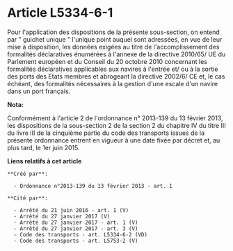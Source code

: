 # Article L5334-6-1

Pour l'application des dispositions de la présente sous-section, on entend par " guichet unique " l'unique point auquel sont
adressées, en vue de leur mise à disposition, les données exigées au titre de l'accomplissement des formalités déclaratives
énumérées à l'annexe de la directive 2010/65/ UE du Parlement européen et du Conseil du 20 octobre 2010 concernant les
formalités déclaratives applicables aux navires à l'entrée et/ ou à la sortie des ports des Etats membres et abrogeant la
directive 2002/6/ CE et, le cas échéant, des formalités nécessaires à la gestion d'une escale d'un navire dans un port
français.

**Nota:**

Conformément à l'article 2 de l'ordonnance n° 2013-139 du 13 février 2013, les dispositions de la sous-section 2 de la
section 2 du chapitre IV du titre III du livre III de la cinquième partie du code des transports issues de la présente
ordonnance entrent en vigueur à une date fixée par décret et, au plus tard, le 1er juin 2015.

**Liens relatifs à cet article**

	**Créé par**:

	  - Ordonnance n°2013-139 du 13 février 2013 - art. 1

	**Cité par**:

	  - Arrêté du 21 juin 2016 - art. 1 (V)
	  - Arrêté du 27 janvier 2017 (V)
	  - Arrêté du 27 janvier 2017 - art. 1 (V)
	  - Arrêté du 27 janvier 2017 - art. 3 (V)
	  - Code des transports - art. L5334-6-2 (VD)
	  - Code des transports - art. L5753-2 (V)
